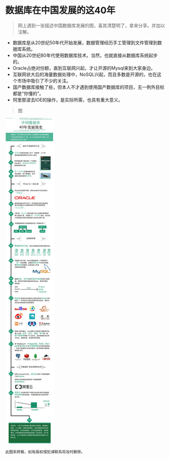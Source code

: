 # 数据库在中国发展的这40年

> 网上遇到一张描述中国数据库发展的图，喜其清楚明了，拿来分享。并加以注解。
- 数据库是从20世纪50年代开始发展，数据管理经历手工管理到文件管理到数据库系统。
- 中国从20世纪80年代使用数据库技术。当然，也就直接从数据库系统起步的。
- Oracle占绝对份额，直到互联网兴起，才让开源的Mysql来到大家身边。
- 互联网状大后的海量数据处理中，NoSQL兴起，而且多数是开源的，也在这个市场中吸引了不少的关注。
- 国产数据库接触了些，但本人不才遇到使用国产数据库的项目，无一例外目标都是“你懂的”。
- 阿里那波去IOE的操作，是实际所需，也具有重大意义。

> 图

![git_flow_git](img/database_history_cn.jpg)

`此图系转载，如有版权侵犯请联系将及时删除。`
